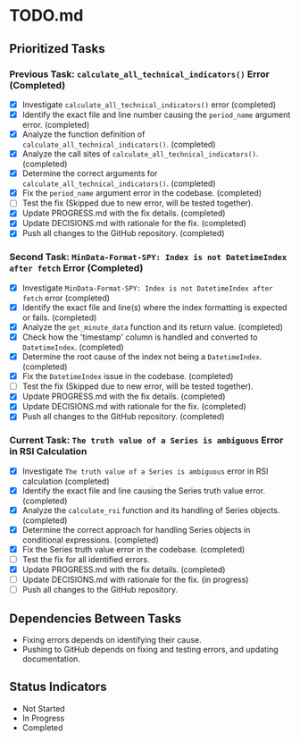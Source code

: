 # TODO.md

## Prioritized Tasks

### Previous Task: `calculate_all_technical_indicators()` Error (Completed)
- [X] Investigate `calculate_all_technical_indicators()` error (completed)
- [X] Identify the exact file and line number causing the `period_name` argument error. (completed)
- [X] Analyze the function definition of `calculate_all_technical_indicators()`. (completed)
- [X] Analyze the call sites of `calculate_all_technical_indicators()`. (completed)
- [X] Determine the correct arguments for `calculate_all_technical_indicators()`. (completed)
- [X] Fix the `period_name` argument error in the codebase. (completed)
- [ ] Test the fix (Skipped due to new error, will be tested together).
- [X] Update PROGRESS.md with the fix details. (completed)
- [X] Update DECISIONS.md with rationale for the fix. (completed)
- [X] Push all changes to the GitHub repository. (completed)

### Second Task: `MinData-Format-SPY: Index is not DatetimeIndex after fetch` Error (Completed)
- [X] Investigate `MinData-Format-SPY: Index is not DatetimeIndex after fetch` error (completed)
- [X] Identify the exact file and line(s) where the index formatting is expected or fails. (completed)
- [X] Analyze the `get_minute_data` function and its return value. (completed)
- [X] Check how the 'timestamp' column is handled and converted to `DatetimeIndex`. (completed)
- [X] Determine the root cause of the index not being a `DatetimeIndex`. (completed)
- [X] Fix the `DatetimeIndex` issue in the codebase. (completed)
- [ ] Test the fix (Skipped due to new error, will be tested together).
- [X] Update PROGRESS.md with the fix details. (completed)
- [X] Update DECISIONS.md with rationale for the fix. (completed)
- [X] Push all changes to the GitHub repository. (completed)

### Current Task: `The truth value of a Series is ambiguous` Error in RSI Calculation
- [X] Investigate `The truth value of a Series is ambiguous` error in RSI calculation (completed)
- [X] Identify the exact file and line causing the Series truth value error. (completed)
- [X] Analyze the `calculate_rsi` function and its handling of Series objects. (completed)
- [X] Determine the correct approach for handling Series objects in conditional expressions. (completed)
- [X] Fix the Series truth value error in the codebase. (completed)
- [ ] Test the fix for all identified errors.
- [X] Update PROGRESS.md with the fix details. (completed)
- [ ] Update DECISIONS.md with rationale for the fix. (in progress)
- [ ] Push all changes to the GitHub repository.

## Dependencies Between Tasks

- Fixing errors depends on identifying their cause.
- Pushing to GitHub depends on fixing and testing errors, and updating documentation.

## Status Indicators

- Not Started
- In Progress
- Completed
